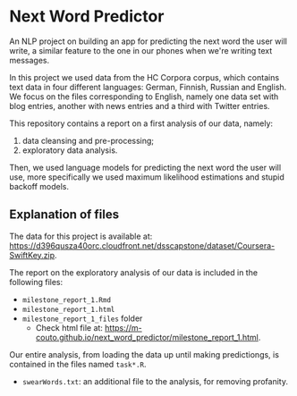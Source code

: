 # Next Word Predictor

An NLP project on building an app for predicting the next word the user will write, a similar feature to the one in our phones when we're writing text messages.

In this project we used data from the HC Corpora corpus, which contains text data in four different languages: German, Finnish, Russian and English. We focus on the files corresponding to English, namely one data set with blog entries, another with news entries and a third with Twitter entries.

This repository contains a report on a first analysis of our data, namely:
1. data cleansing and pre-processing;
2. exploratory data analysis.

Then, we used language models for predicting the next word the user will use, more specifically we used maximum likelihood estimations and stupid backoff models.




## Explanation of files

The data for this project is available at: https://d396qusza40orc.cloudfront.net/dsscapstone/dataset/Coursera-SwiftKey.zip.

The report on the exploratory analysis of our data is included in the following files:

- `milestone_report_1.Rmd`
- `milestone_report_1.html`
- `milestone_report_1_files` folder
  - Check html file at: https://m-couto.github.io/next_word_predictor/milestone_report_1.html.
  
Our entire analysis, from loading the data up until making predictiongs, is contained in the files named `task*.R`.

- `swearWords.txt`: an additional file to the analysis, for removing profanity.




